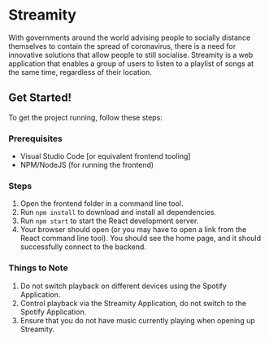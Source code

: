 # Streamity

With governments around the world advising people to socially distance themselves to contain the spread of coronavirus, there is a need for innovative solutions that allow people to still socialise.
Streamity is a web application that enables a group of users to listen to a playlist of songs at the same time, regardless of their location. 

## Get Started!

To get the project running, follow these steps:

### Prerequisites
- Visual Studio Code [or equivalent frontend tooling]
- NPM/NodeJS (for running the frontend)

### Steps
1. Open the frontend folder in a command line tool.
2. Run `npm install` to download and install all dependencies.
3. Run `npm start` to start the React development server. 
4. Your browser should open (or you may have to open a link from the React command line tool). You should see the home page, and it should successfully connect to the backend. 

### Things to Note
1. Do not switch playback on different devices using the Spotify Application. 
2. Control playback via the Streamity Application, do not switch to the Spotify Application.
3. Ensure that you do not have music currently playing when opening up Streamity. 
